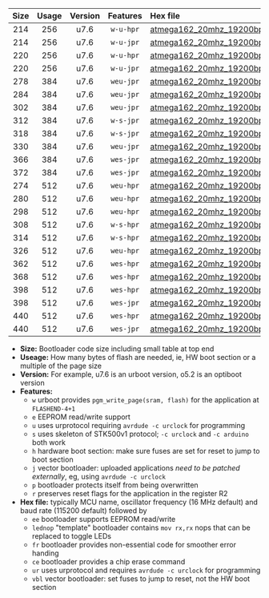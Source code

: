 |Size|Usage|Version|Features|Hex file|
|:-:|:-:|:-:|:-:|:--|
|214|256|u7.6|`w-u-hpr`|[atmega162_20mhz_19200bps_ur.hex](https://raw.githubusercontent.com/stefanrueger/urboot/main//atmega162_20mhz_19200bps_ur.hex)|
|214|256|u7.6|`w-u-jpr`|[atmega162_20mhz_19200bps_ur_vbl.hex](https://raw.githubusercontent.com/stefanrueger/urboot/main//atmega162_20mhz_19200bps_ur_vbl.hex)|
|220|256|u7.6|`w-u-hpr`|[atmega162_20mhz_19200bps_lednop_ur.hex](https://raw.githubusercontent.com/stefanrueger/urboot/main//atmega162_20mhz_19200bps_lednop_ur.hex)|
|220|256|u7.6|`w-u-jpr`|[atmega162_20mhz_19200bps_lednop_ur_vbl.hex](https://raw.githubusercontent.com/stefanrueger/urboot/main//atmega162_20mhz_19200bps_lednop_ur_vbl.hex)|
|278|384|u7.6|`weu-jpr`|[atmega162_20mhz_19200bps_ee_ur_vbl.hex](https://raw.githubusercontent.com/stefanrueger/urboot/main//atmega162_20mhz_19200bps_ee_ur_vbl.hex)|
|284|384|u7.6|`weu-jpr`|[atmega162_20mhz_19200bps_ee_lednop_ur_vbl.hex](https://raw.githubusercontent.com/stefanrueger/urboot/main//atmega162_20mhz_19200bps_ee_lednop_ur_vbl.hex)|
|302|384|u7.6|`weu-jpr`|[atmega162_20mhz_19200bps_ee_lednop_fr_ur_vbl.hex](https://raw.githubusercontent.com/stefanrueger/urboot/main//atmega162_20mhz_19200bps_ee_lednop_fr_ur_vbl.hex)|
|312|384|u7.6|`w-s-jpr`|[atmega162_20mhz_19200bps_vbl.hex](https://raw.githubusercontent.com/stefanrueger/urboot/main//atmega162_20mhz_19200bps_vbl.hex)|
|318|384|u7.6|`w-s-jpr`|[atmega162_20mhz_19200bps_lednop_vbl.hex](https://raw.githubusercontent.com/stefanrueger/urboot/main//atmega162_20mhz_19200bps_lednop_vbl.hex)|
|330|384|u7.6|`weu-jpr`|[atmega162_20mhz_19200bps_ee_lednop_fr_ce_ur_vbl.hex](https://raw.githubusercontent.com/stefanrueger/urboot/main//atmega162_20mhz_19200bps_ee_lednop_fr_ce_ur_vbl.hex)|
|366|384|u7.6|`wes-jpr`|[atmega162_20mhz_19200bps_ee_vbl.hex](https://raw.githubusercontent.com/stefanrueger/urboot/main//atmega162_20mhz_19200bps_ee_vbl.hex)|
|372|384|u7.6|`wes-jpr`|[atmega162_20mhz_19200bps_ee_lednop_vbl.hex](https://raw.githubusercontent.com/stefanrueger/urboot/main//atmega162_20mhz_19200bps_ee_lednop_vbl.hex)|
|274|512|u7.6|`weu-hpr`|[atmega162_20mhz_19200bps_ee_ur.hex](https://raw.githubusercontent.com/stefanrueger/urboot/main//atmega162_20mhz_19200bps_ee_ur.hex)|
|280|512|u7.6|`weu-hpr`|[atmega162_20mhz_19200bps_ee_lednop_ur.hex](https://raw.githubusercontent.com/stefanrueger/urboot/main//atmega162_20mhz_19200bps_ee_lednop_ur.hex)|
|298|512|u7.6|`weu-hpr`|[atmega162_20mhz_19200bps_ee_lednop_fr_ur.hex](https://raw.githubusercontent.com/stefanrueger/urboot/main//atmega162_20mhz_19200bps_ee_lednop_fr_ur.hex)|
|308|512|u7.6|`w-s-hpr`|[atmega162_20mhz_19200bps.hex](https://raw.githubusercontent.com/stefanrueger/urboot/main//atmega162_20mhz_19200bps.hex)|
|314|512|u7.6|`w-s-hpr`|[atmega162_20mhz_19200bps_lednop.hex](https://raw.githubusercontent.com/stefanrueger/urboot/main//atmega162_20mhz_19200bps_lednop.hex)|
|326|512|u7.6|`weu-hpr`|[atmega162_20mhz_19200bps_ee_lednop_fr_ce_ur.hex](https://raw.githubusercontent.com/stefanrueger/urboot/main//atmega162_20mhz_19200bps_ee_lednop_fr_ce_ur.hex)|
|362|512|u7.6|`wes-hpr`|[atmega162_20mhz_19200bps_ee.hex](https://raw.githubusercontent.com/stefanrueger/urboot/main//atmega162_20mhz_19200bps_ee.hex)|
|368|512|u7.6|`wes-hpr`|[atmega162_20mhz_19200bps_ee_lednop.hex](https://raw.githubusercontent.com/stefanrueger/urboot/main//atmega162_20mhz_19200bps_ee_lednop.hex)|
|398|512|u7.6|`wes-hpr`|[atmega162_20mhz_19200bps_ee_lednop_fr.hex](https://raw.githubusercontent.com/stefanrueger/urboot/main//atmega162_20mhz_19200bps_ee_lednop_fr.hex)|
|398|512|u7.6|`wes-jpr`|[atmega162_20mhz_19200bps_ee_lednop_fr_vbl.hex](https://raw.githubusercontent.com/stefanrueger/urboot/main//atmega162_20mhz_19200bps_ee_lednop_fr_vbl.hex)|
|440|512|u7.6|`wes-hpr`|[atmega162_20mhz_19200bps_ee_lednop_fr_ce.hex](https://raw.githubusercontent.com/stefanrueger/urboot/main//atmega162_20mhz_19200bps_ee_lednop_fr_ce.hex)|
|440|512|u7.6|`wes-jpr`|[atmega162_20mhz_19200bps_ee_lednop_fr_ce_vbl.hex](https://raw.githubusercontent.com/stefanrueger/urboot/main//atmega162_20mhz_19200bps_ee_lednop_fr_ce_vbl.hex)|

- **Size:** Bootloader code size including small table at top end
- **Useage:** How many bytes of flash are needed, ie, HW boot section or a multiple of the page size
- **Version:** For example, u7.6 is an urboot version, o5.2 is an optiboot version
- **Features:**
  + `w` urboot provides `pgm_write_page(sram, flash)` for the application at `FLASHEND-4+1`
  + `e` EEPROM read/write support
  + `u` uses urprotocol requiring `avrdude -c urclock` for programming
  + `s` uses skeleton of STK500v1 protocol; `-c urclock` and `-c arduino` both work
  + `h` hardware boot section: make sure fuses are set for reset to jump to boot section
  + `j` vector bootloader: uploaded applications *need to be patched externally*, eg, using `avrdude -c urclock`
  + `p` bootloader protects itself from being overwritten
  + `r` preserves reset flags for the application in the register R2
- **Hex file:** typically MCU name, oscillator frequency (16 MHz default) and baud rate (115200 default) followed by
  + `ee` bootloader supports EEPROM read/write
  + `lednop` "template" bootloader contains `mov rx,rx` nops that can be replaced to toggle LEDs
  + `fr` bootloader provides non-essential code for smoother error handing
  + `ce` bootloader provides a chip erase command
  + `ur` uses urprotocol and requires `avrdude -c urclock` for programming
  + `vbl` vector bootloader: set fuses to jump to reset, not the HW boot section
